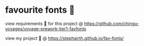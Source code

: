 # favourite fonts 🚀

view requirements 📄 for this project @
https://github.com/chingu-voyages/voyage-prework-tier1-favfonts 

view my project 🐻 @
https://stephairth.github.io/fav-fonts/
